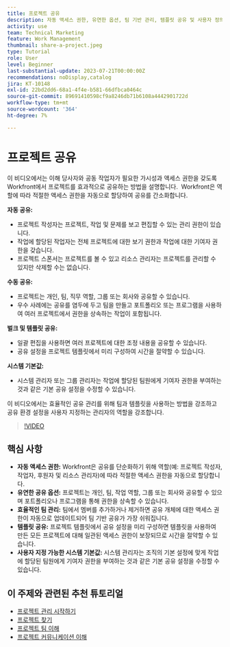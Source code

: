 ```yaml
---
title: 프로젝트 공유
description: 자동 액세스 권한, 유연한 옵션, 팀 기반 관리, 템플릿 공유 및 사용자 정의 가능한 시스템 기본값을 사용하여 Workfront에서 프로젝트 공유를 간소화하여 공동 작업을 간소화합니다.
activity: use
team: Technical Marketing
feature: Work Management
thumbnail: share-a-project.jpeg
type: Tutorial
role: User
level: Beginner
last-substantial-update: 2023-07-21T00:00:00Z
recommendations: noDisplay,catalog
jira: KT-10148
exl-id: 22bd2dd6-68a1-4f4e-b581-66dfbca0464c
source-git-commit: 89691410598cf9a8246db71b6108a4442901722d
workflow-type: tm+mt
source-wordcount: '364'
ht-degree: 7%

---
```


# 프로젝트 공유

이 비디오에서는 이해 당사자와 공동 작업자가 필요한 가시성과 액세스 권한을 갖도록 Workfront에서 프로젝트를 효과적으로 공유하는 방법을 설명합니다. &#x200B; Workfront은 역할에 따라 적절한 액세스 권한을 자동으로 할당하여 공유를 간소화합니다.

**자동 공유:**
* 프로젝트 작성자는 프로젝트, 작업 및 문제를 보고 편집할 수 있는 관리 권한이 있습니다. &#x200B;
* 작업에 할당된 작업자는 전체 프로젝트에 대한 보기 권한과 작업에 대한 기여자 권한을 갖습니다. &#x200B;
* 프로젝트 스폰서는 프로젝트를 볼 수 있고 리소스 관리자는 프로젝트를 관리할 수 있지만 삭제할 수는 없습니다. &#x200B;

**수동 공유:**
* 프로젝트는 개인, 팀, 직무 역할, 그룹 또는 회사와 공유할 수 있습니다. &#x200B;
* 우수 사례에는 공유를 염두에 두고 팀을 만들고 포트폴리오 또는 프로그램을 사용하여 여러 프로젝트에서 권한을 상속하는 작업이 포함됩니다. &#x200B;

**벌크 및 템플릿 공유:**
* 일괄 편집을 사용하면 여러 프로젝트에 대한 조정 내용을 공유할 수 있습니다. &#x200B;
* 공유 설정을 프로젝트 템플릿에서 미리 구성하여 시간을 절약할 수 있습니다. &#x200B;

**시스템 기본값:**
* 시스템 관리자 또는 그룹 관리자는 작업에 할당된 팀원에게 기여자 권한을 부여하는 것과 같은 기본 공유 설정을 수정할 수 있습니다. &#x200B;

이 비디오에서는 효율적인 공유 관리를 위해 팀과 템플릿을 사용하는 방법을 강조하고 공유 환경 설정을 사용자 지정하는 관리자의 역할을 강조합니다. &#x200B;

>[!VIDEO](https://video.tv.adobe.com/v/3418904/?quality=12&learn=on&enablevpops)

## 핵심 사항

* **자동 액세스 권한:** Workfront은 공유를 단순화하기 위해 역할(예: 프로젝트 작성자, 작업자, 후원자 및 리소스 관리자)에 따라 적절한 액세스 권한을 자동으로 할당합니다. &#x200B;
* **유연한 공유 옵션:** 프로젝트는 개인, 팀, 작업 역할, 그룹 또는 회사와 공유할 수 있으며 포트폴리오나 프로그램을 통해 권한을 상속할 수 있습니다. &#x200B;
* **효율적인 팀 관리:** 팀에서 멤버를 추가하거나 제거하면 공유 개체에 대한 액세스 권한이 자동으로 업데이트되어 팀 기반 공유가 가장 쉬워집니다. &#x200B;
* **템플릿 공유:** 프로젝트 템플릿에서 공유 설정을 미리 구성하면 템플릿을 사용하여 만든 모든 프로젝트에 대해 일관된 액세스 권한이 보장되므로 시간을 절약할 수 있습니다. &#x200B;
* **사용자 지정 가능한 시스템 기본값:** 시스템 관리자는 조직의 기본 설정에 맞게 작업에 할당된 팀원에게 기여자 권한을 부여하는 것과 같은 기본 공유 설정을 수정할 수 있습니다. &#x200B;


## 이 주제와 관련된 추천 튜토리얼

* [프로젝트 관리 시작하기](/help/manage-work/projects/getting-started-manage-a-project.md)
* [프로젝트 찾기](/help/manage-work/projects/find-projects.md)
* [프로젝트 팀 이해](/help/manage-work/projects/understand-the-project-team.md)
* [프로젝트 커뮤니케이션 이해](/help/manage-work/projects/understand-project-communication.md)

